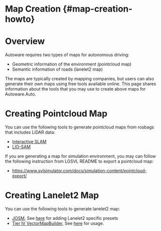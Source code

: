 Map Creation {#map-creation-howto}
==============================

# Overview
Autoware requires two types of maps for autonomous driving:
* Geometric information of the environment (pointcloud map)
* Semantic information of roads (lanelet2 map)

The maps are typically created by mapping companies, but users can also generate their own maps using free tools available online.
This page shares information about the tools that you may use to create above maps for Autoware.Auto.

# Creating Pointcloud Map

You can use the following tools to generate pointcloud maps from rosbags that includes LiDAR data:
* [Interactive SLAM](https://github.com/SMRT-AIST/interactive_slam)
* [LIO-SAM](https://github.com/TixiaoShan/LIO-SAM)

If you are generating a map for simulation environment, you may can follow the following instruction from LGSVL README to export a pointcloud map:
* https://www.svlsimulator.com/docs/simulation-content/pointcloud-export/

# Creating Lanelet2 Map
You can use the following tools to generate lanelet2 map:
* [JOSM](https://josm.openstreetmap.de/), See [here](https://github.com/fzi-forschungszentrum-informatik/Lanelet2/blob/master/lanelet2_maps/README.md#editing-lanelet2-maps) for adding Lanelet2 specific presets
* [Tier IV VectorMapBuilder](https://tools.tier4.jp/vector_map_builder_ll2/), See [here](https://tools.tier4.jp/static/manuals/vector_map_builder_ll2_user_guide.pdf) for usage.
